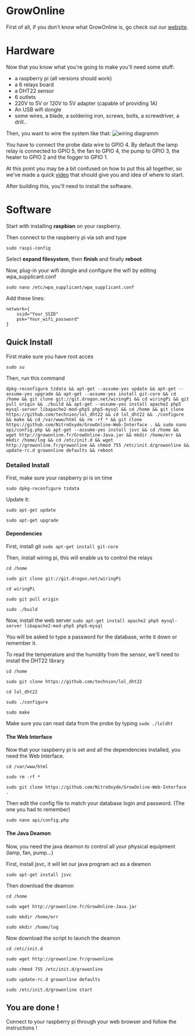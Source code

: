 # GrowOnline

First of all, if you don't know what GrowOnline is, go check out our [website](http://growonline.fr).

# Hardware
Now that you know what you're going to make you'll need some stuff:
- a raspberry pi (all versions should work)
- a 6 relays board
- a DHT22 sensor
- 6 outlets
- 220V to 5V or 120V to 5V adapter (capable of providing 1A)
- An USB wifi dongle
- some wires, a blade, a soldering iron, screws, bolts, a screwdriver, a drill..

Then, you want to wire the system like that:
![wiring diagramm](https://github.com/NitroOxyde/GrowOnline-Java/blob/master/GrowOnline_bb.png)

You have to connect the probe data wire to GPIO 4.
By default the lamp relay is connected to GPIO 5, the fan to GPIO 4, the pump to GPIO 3, the heater to GPIO 2 and the fogger to GPIO 1.

At this point you may be a bit confused on how to put this all together, so we've made a quick [video](https://vimeo.com/156953965) that should give you and idea of where to start.

After building this, you'll need to install the software.

# Software
Start with installing **raspbian** on your raspberry.

Then connect to the raspberry pi via ssh and type 

`sudo raspi-config`

Select **expand filesystem**, then **finish** and finally **reboot**

Now, plug-in your wifi dongle and configure the wifi by editing wpa_supplicant.conf

 `sudo nano /etc/wpa_supplicant/wpa_supplicant.conf`

Add these lines:
```
network={
    ssid="Your_SSID"
    psk="Your_wifi_password"
}
```

## Quick Install

First make sure you have root acces

`sudo su`

Then, run this command 

`dpkg-reconfigure tzdata && apt-get --assume-yes update && apt-get --assume-yes upgrade && apt-get --assume-yes install git-core && cd /home && git clone git://git.drogon.net/wiringPi && cd wiringPi && git pull origin && ./build && apt-get --assume-yes install apache2 php5 mysql-server libapache2-mod-php5 php5-mysql && cd /home && git clone https://github.com/technion/lol_dht22 && cd lol_dht22 && ./configure && make && cd /var/www/html && rm -rf * && git clone https://github.com/NitroOxyde/GrowOnline-Web-Interface . && sudo nano api/config.php && apt-get --assume-yes install jsvc && cd /home && wget http://growonline.fr/GrowOnline-Java.jar && mkdir /home/err && mkdir /home/log && cd /etc/init.d && wget http://growonline.fr/growonline && chmod 755 /etc/init.d/growonline && update-rc.d growonline defaults && reboot`


### Detailed Install

First, make sure your raspberry pi is on time 

`sudo dpkg-reconfigure tzdata`

Update it:

`sudo apt-get update`

`sudo apt-get upgrade`

#### Dependencies
First, install git `sudo apt-get install git-core`

Then, install wiring pi, this will enable us to control the relays

`cd /home`

`sudo git clone git://git.drogon.net/wiringPi`

`cd wiringPi`

`sudo git pull origin`

`sudo ./build`

Now, install the web server `sudo apt-get install apache2 php5 mysql-server libapache2-mod-php5 php5-mysql`

You will be asked to type a password for the database, write it down or remember it.

To read the temperature and the humidity from the sensor, we'll need to install the DHT22 library

`cd /home`

`sudo git clone https://github.com/technion/lol_dht22`

`cd lol_dht22`

`sudo ./configure`

`sudo make`

Make sure you can read data from the probe by typing `sudo ./loldht`

#### The Web Interface
Now that your raspberry pi is set and all the dependencies installed, you need the Web Interface.

`cd /var/www/html`

`sudo rm -rf *`

`sudo git clone https://github.com/NitroOxyde/GrowOnline-Web-Interface .`

Then edit the config file to match your database login and password. (The one you had to remember)

`sudo nano api/config.php`

#### The Java Deamon
Now, you need the java deamon to control all your physical equipment (lamp, fan, pump...)

First, install jsvc, it will let our java program act as a deamon 

`sudo apt-get install jsvc`

Then download the deamon

`cd /home`

`sudo wget http://growonline.fr/GrowOnline-Java.jar`

`sudo mkdir /home/err`

`sudo mkdir /home/log`

Now download the script to launch the deamon

`cd /etc/init.d`

`sudo wget http://growonline.fr/growonline`

`sudo chmod 755 /etc/init.d/growonline`

`sudo update-rc.d growonline defaults`

`sudo /etc/init.d/growonline start`

## You are done !

Connect to your raspberry pi through your web browser and follow the instructions !
